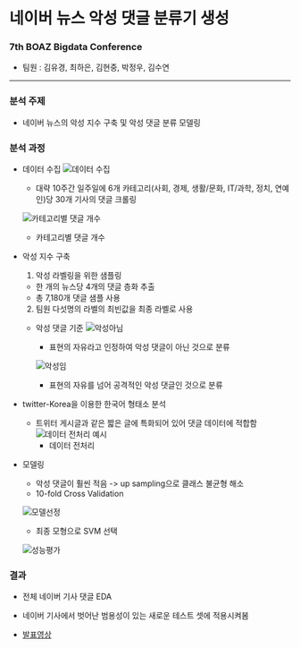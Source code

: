 # 네이버 뉴스 악성 댓글 분류기 생성
### 7th BOAZ Bigdata Conference
- 팀원 : 김유경, 최하은, 김현중, 박정우, 김수연
---
### 분석 주제
- 네이버 뉴스의 악성 지수 구축 및 악성 댓글 분류 모델링

### 분석 과정
- 데이터 수집
  ![데이터 수집](https://user-images.githubusercontent.com/90254892/236655584-244f6615-97c2-4ad0-8d38-1b9476ff711d.png)
  - 대략 10주간 일주일에 6개 카테고리(사회, 경제, 생활/문화, IT/과학, 정치, 연예인)당 30개 기사의 댓글 크롤링    
  
  ![카테고리별 댓글 개수](https://user-images.githubusercontent.com/90254892/236655590-b0dc3e5f-1da3-473a-9121-c33d2cc70a65.png)
  - 카테고리별 댓글 개수
  
- 악성 지수 구축
  1. 악성 라벨링을 위한 샘플링
    - 한 개의 뉴스당 4개의 댓글 층화 추출
    - 총 7,180개 댓글 샘플 사용
  2. 팀원 다섯명의 라벨의 최빈값을 최종 라벨로 사용
  
  - 악성 댓글 기준
    ![악성아님](https://user-images.githubusercontent.com/90254892/236655860-8036b58b-8e41-4476-ae01-0f8fe0775e4b.png)
    - 표현의 자유라고 인정하여 악성 댓글이 아닌 것으로 분류
    
    ![악성임](https://user-images.githubusercontent.com/90254892/236655861-89c4543a-6705-4448-8a07-cb539f1038eb.png)
    - 표현의 자유를 넘어 공격적인 악성 댓글인 것으로 분류
   
 - twitter-Korea을 이용한 한국어 형태소 분석
    - 트위터 게시글과 같은 짧은 글에 특화되어 있어 댓글 데이터에 적합함
      ![데이터 전처리 예시](https://user-images.githubusercontent.com/90254892/236655976-8a3d1080-1a74-4aaf-88e8-6e4fbee7f539.png)
      - 데이터 전처리 
  
 - 모델링
   - 악성 댓글이 훨씬 적음 -> up sampling으로 클래스 불균형 해소
   - 10-fold Cross Validation

    ![모델선정](https://user-images.githubusercontent.com/90254892/236656081-47c45f3e-b79b-4ba0-b0d1-e16d4d4f759b.png)
      - 최종 모형으로 SVM 선택 
    
    ![성능평가](https://user-images.githubusercontent.com/90254892/236656107-63067acd-0b87-4bd1-b280-cfb56254ed50.png)
  
### 결과
- 전체 네이버 기사 댓글 EDA
  
- 네이버 기사에서 벗어난 범용성이 있는 새로운 테스트 셋에 적용시켜봄
- [발표영상](https://www.youtube.com/watch?v=TkLrDL0XnkM)

